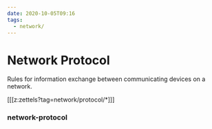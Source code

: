 ```yaml
---
date: 2020-10-05T09:16
tags:
  - network/
---
```


# Network Protocol

Rules for information exchange between communicating devices on a network.

[[[z:zettels?tag=network/protocol/*]]]

### network-protocol
